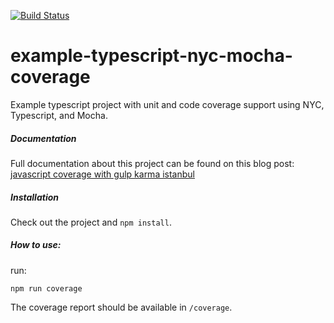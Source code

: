 [![Build Status](https://circleci.com/gh/circleci/mongofinil.svg?&style=shield&circle-token=d766b5ba41f74c9d35cb0cd08d48aa321c42bc26)](https://circleci.com/gh/philipbeel/example-typescript-nyc-mocha-coverage)

# example-typescript-nyc-mocha-coverage

Example typescript project with unit and code coverage support using NYC, Typescript, and Mocha.

##### Documentation
Full documentation about this project can be found on this blog post:
[javascript coverage with gulp karma istanbul](http://theodin.co.uk//)

##### Installation
Check out the project and `npm install`.

##### How to use:
run:

    npm run coverage

The coverage report should be available in `/coverage`.